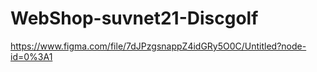 # WebShop-suvnet21-Discgolf

https://www.figma.com/file/7dJPzgsnappZ4idGRy5O0C/Untitled?node-id=0%3A1
